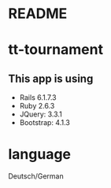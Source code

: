# README

# tt-tournament

## This app is using

* Rails 6.1.7.3
* Ruby 2.6.3
* JQuery: 3.3.1
* Bootstrap: 4.1.3

# language

Deutsch/German

